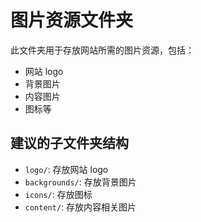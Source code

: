 # 图片资源文件夹

此文件夹用于存放网站所需的图片资源，包括：

- 网站 logo
- 背景图片
- 内容图片
- 图标等

## 建议的子文件夹结构

- `logo/`: 存放网站 logo
- `backgrounds/`: 存放背景图片
- `icons/`: 存放图标
- `content/`: 存放内容相关图片 
